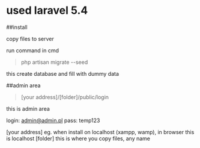 # used laravel 5.4
##install

copy files to server

run command in cmd
> php artisan migrate --seed

this create database and fill with dummy data

##admin area

>[your address]/[folder]/public/login

this is admin area
>
login: admin@admin.pl
pass: temp123

[your address] eg. when install on localhost (xampp, wamp), in browser this is localhost
[folder] this is where you copy files, any name
